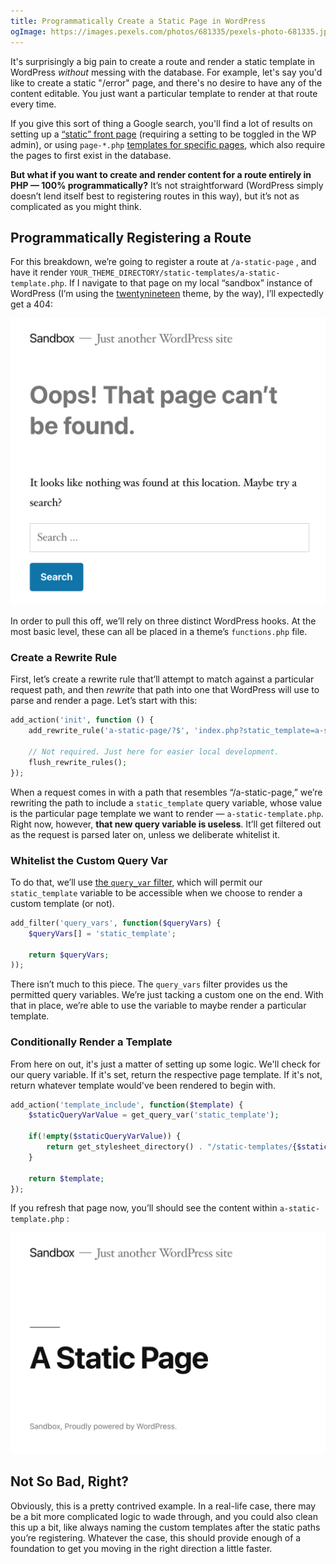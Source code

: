 ```yaml
---
title: Programmatically Create a Static Page in WordPress
ogImage: https://images.pexels.com/photos/681335/pexels-photo-681335.jpeg?auto=compress&cs=tinysrgb&dpr=2&w=1200
---
```


It's surprisingly a big pain to create a route and render a static template in WordPress *without* messing with the database. For example, let's say you'd like to create a static "/error" page, and there's no desire to have any of the content editable. You just want a particular template to render at that route every time.

If you give this sort of thing a Google search, you'll find a lot of results on setting up a [“static” front page](https://wordpress.org/support/article/creating-a-static-front-page/) (requiring a setting to be toggled in the WP admin), or using `page-*.php` [templates for specific pages](https://developer.wordpress.org/themes/template-files-section/page-template-files/), which also require the pages to first exist in the database. 

**But what if you want to create and render content for a route entirely in PHP — 100% programmatically?** It’s not straightforward (WordPress simply doesn’t lend itself best to registering routes in this way), but it’s not as complicated as you might think.

## Programmatically Registering a Route

For this breakdown, we’re going to register a route at `/a-static-page` , and have it render `YOUR_THEME_DIRECTORY/static-templates/a-static-template.php`. If I navigate to that page on my local “sandbox” instance of WordPress (I’m using the [twentynineteen](https://wordpress.org/themes/twentynineteen/) theme, by the way), I’ll expectedly get a 404: 

![404 Page](404.png)

In order to pull this off, we’ll rely on three distinct WordPress hooks. At the most basic level, these can all be placed in a theme’s `functions.php` file.

### Create a Rewrite Rule

First, let’s create a rewrite rule that’ll attempt to match against a particular request path, and then *rewrite* that path into one that WordPress will use to parse and render a page. Let’s start with this:

```php
add_action('init', function () {
    add_rewrite_rule('a-static-page/?$', 'index.php?static_template=a-static-template', 'top');

	// Not required. Just here for easier local development.
	flush_rewrite_rules();
});
```

When a request comes in with a path that resembles “/a-static-page,” we’re rewriting the path to include a `static_template` query variable, whose value is the particular page template we want to render — `a-static-template.php`. Right now, however, **that new query variable is useless**. It’ll get filtered out as the request is parsed later on, unless we deliberate whitelist it. 

### Whitelist the Custom Query Var

To do that, we’ll use [the `query_var` filter](https://developer.wordpress.org/reference/hooks/query_vars/), which will permit our `static_template` variable to be accessible when we choose to render a custom template (or not).

```php
add_filter('query_vars', function($queryVars) {
    $queryVars[] = 'static_template';

    return $queryVars;
));
```

There isn’t much to this piece. The `query_vars` filter provides us the permitted query variables. We’re just tacking a custom one on the end. With that in place, we’re able to use the variable to maybe render a particular template.

### Conditionally Render a Template

From here on out, it's just a matter of setting up some logic. We'll check for our query variable. If it's set, return the respective page template. If it's not, return whatever template would've been rendered to begin with.

```php
add_action('template_include', function($template) {
    $staticQueryVarValue = get_query_var('static_template');

    if(!empty($staticQueryVarValue)) {
        return get_stylesheet_directory() . "/static-templates/{$staticQueryVarValue}.php";
    }

    return $template;
});
```

If you refresh that page now, you’ll should see the content within `a-static-template.php` :

![A Static Page](./static-page.png)

## Not So Bad, Right?

Obviously, this is a pretty contrived example. In a real-life case, there may be a bit more complicated logic to wade through, and you could also clean this up a bit, like always naming the custom templates after the static paths you’re registering. Whatever the case, this should provide enough of a foundation to get you moving in the right direction a little faster.
